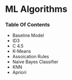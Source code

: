 # ML Algorithms
### Table Of Contents
* Baseline Model
* ID3
* C 4.5
* K-Means
* Assoication Rules
* Naive Bayes Classifier
* KNN
* Apriori 
